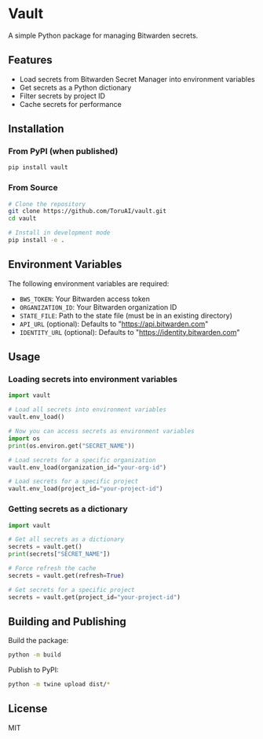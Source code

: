 # Vault

A simple Python package for managing Bitwarden secrets.

## Features

- Load secrets from Bitwarden Secret Manager into environment variables
- Get secrets as a Python dictionary
- Filter secrets by project ID
- Cache secrets for performance

## Installation

### From PyPI (when published)

```bash
pip install vault
```

### From Source

```bash
# Clone the repository
git clone https://github.com/ToruAI/vault.git
cd vault

# Install in development mode
pip install -e .
```

## Environment Variables

The following environment variables are required:

- `BWS_TOKEN`: Your Bitwarden access token
- `ORGANIZATION_ID`: Your Bitwarden organization ID
- `STATE_FILE`: Path to the state file (must be in an existing directory)
- `API_URL` (optional): Defaults to "https://api.bitwarden.com"
- `IDENTITY_URL` (optional): Defaults to "https://identity.bitwarden.com"

## Usage

### Loading secrets into environment variables

```python
import vault

# Load all secrets into environment variables
vault.env_load()

# Now you can access secrets as environment variables
import os
print(os.environ.get("SECRET_NAME"))

# Load secrets for a specific organization
vault.env_load(organization_id="your-org-id")

# Load secrets for a specific project
vault.env_load(project_id="your-project-id")
```

### Getting secrets as a dictionary

```python
import vault

# Get all secrets as a dictionary
secrets = vault.get()
print(secrets["SECRET_NAME"])

# Force refresh the cache
secrets = vault.get(refresh=True)

# Get secrets for a specific project
secrets = vault.get(project_id="your-project-id")
```

## Building and Publishing

Build the package:

```bash
python -m build
```

Publish to PyPI:

```bash
python -m twine upload dist/*
```

## License

MIT
